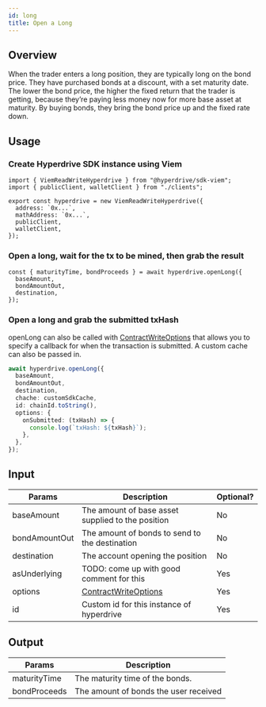 ```yaml
---
id: long
title: Open a Long
---
```


## Overview

When the trader enters a long position, they are typically long on the bond price. They have purchased bonds at a discount, with a set maturity date. The lower the bond price, the higher the fixed return that the trader is getting, because they’re paying less money now for more base asset at maturity. By buying bonds, they bring the bond price up and the fixed rate down.

## Usage

### Create Hyperdrive SDK instance using Viem

```tsx {18}
import { ViemReadWriteHyperdrive } from "@hyperdrive/sdk-viem";
import { publicClient, walletClient } from "./clients";

export const hyperdrive = new ViemReadWriteHyperdrive({
  address: `0x...`,
  mathAddress: `0x...`,
  publicClient,
  walletClient,
});
```

### Open a long, wait for the tx to be mined, then grab the result

```tsx
const { maturityTime, bondProceeds } = await hyperdrive.openLong({
  baseAmount,
  bondAmountOut,
  destination,
});
```

### Open a long and grab the submitted txHash

openLong can also be called with [ContractWriteOptions](/docs/sdk/api-reference/interfaces/ContractWriteOptionsWithCallback) that allows you to specify a callback for when the transaction is submitted. A custom cache can also be passed in.

```ts
await hyperdrive.openLong({
  baseAmount,
  bondAmountOut,
  destination,
  chache: customSdkCache,
  id: chainId.toString(),
  options: {
    onSubmitted: (txHash) => {
      console.log(`txHash: ${txHash}`);
    },
  },
});
```

## Input

| Params        | Description                                                                                 | Optional? |
| ------------- | ------------------------------------------------------------------------------------------- | --------- |
| baseAmount    | The amount of base asset supplied to the position                                           | No        |
| bondAmountOut | The amount of bonds to send to the destination                                              | No        |
| destination   | The account opening the position                                                            | No        |
| asUnderlying  | TODO: come up with good comment for this                                                    | Yes       |
| options       | [ContractWriteOptions](/docs/sdk/api-reference/interfaces/ContractWriteOptionsWithCallback) | Yes       |
| id            | Custom id for this instance of hyperdrive                                                   | Yes       |

## Output

| Params       | Description                           |
| ------------ | ------------------------------------- |
| maturityTime | The maturity time of the bonds.       |
| bondProceeds | The amount of bonds the user received |
